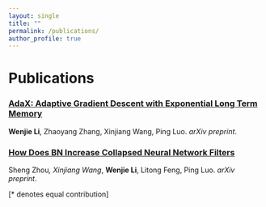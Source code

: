```yaml
---
layout: single
title: ""
permalink: /publications/
author_profile: true
---
```

# <i class="fa fa-fw fa-paste"></i> Publications #
### [AdaX: Adaptive Gradient Descent with Exponential Long Term Memory](https://williamlwj.github.io/About//publications/AdaX)

**Wenjie Li**, Zhaoyang Zhang, Xinjiang Wang, Ping Luo. 
_arXiv preprint_. 



### [How Does BN Increase Collapsed Neural Network Filters](https://williamlwj.github.io/About//publications/BN-collapse)

Sheng Zhou<sup>*</sup>, Xinjiang Wang<sup>*</sup>, **Wenjie Li**, Litong Feng, Ping Luo. 
_arXiv preprint_. 

[* denotes equal contribution]
